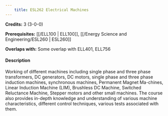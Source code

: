 ```yaml
---
    title: ESL262 Electrical Machines
---
```

**Credits:** 3 (3-0-0)



**Prerequisites:** [[/ELL100 | ELL100]], [[/Energy Science and Engineering/ESL260 | ESL260]]

**Overlaps with:** Some overlap with ELL401, ELL756

#### Description 
Working of different machines including single phase and three phase transformers, DC generators, DC motors, single phase and three phase induction machines, synchronous machines, Permanent Magnet Ma-chines, Linear Induction Machine (LIM), Brushless DC Machine, Switched Reluctance Machine, Stepper motors and other small machines. The course also provides in-depth knowledge and understanding of various machine characteristics, different control techniques, various tests associated with them.